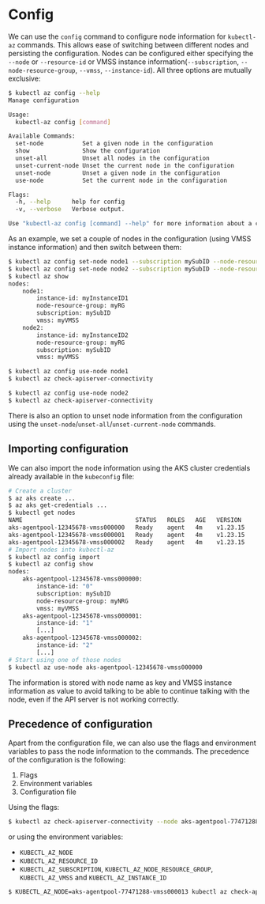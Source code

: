 # Config

We can use the `config` command to configure node information for `kubectl-az` commands.
This allows ease of switching between different nodes and persisting the configuration. Nodes can be configured
either specifying the `--node` or `--resource-id` or VMSS instance information(`--subscription`, `--node-resource-group`, `--vmss`, `--instance-id`).
All three options are mutually exclusive:

```bash
$ kubectl az config --help
Manage configuration

Usage:
  kubectl-az config [command]

Available Commands:
  set-node           Set a given node in the configuration
  show               Show the configuration
  unset-all          Unset all nodes in the configuration
  unset-current-node Unset the current node in the configuration
  unset-node         Unset a given node in the configuration
  use-node           Set the current node in the configuration

Flags:
  -h, --help      help for config
  -v, --verbose   Verbose output.

Use "kubectl-az config [command] --help" for more information about a command.
```

As an example, we set a couple of nodes in the configuration (using VMSS instance information) and then switch between them:

```bash
$ kubectl az config set-node node1 --subscription mySubID --node-resource-group myRG --vmss myVMSS --instance-id myInstanceID1
$ kubectl az config set-node node2 --subscription mySubID --node-resource-group myRG --vmss myVMSS --instance-id myInstanceID2
$ kubectl az show
nodes:
    node1:
        instance-id: myInstanceID1
        node-resource-group: myRG
        subscription: mySubID
        vmss: myVMSS
    node2:
        instance-id: myInstanceID2
        node-resource-group: myRG
        subscription: mySubID
        vmss: myVMSS

$ kubectl az config use-node node1
$ kubectl az check-apiserver-connectivity

$ kubectl az config use-node node2
$ kubectl az check-apiserver-connectivity
```

There is also an option to unset node information from the configuration using
the `unset-node`/`unset-all`/`unset-current-node` commands.

## Importing configuration

We can also import the node information using the AKS cluster credentials already available in the `kubeconfig` file:

```bash
# Create a cluster
$ az aks create ...
$ az aks get-credentials ...
$ kubectl get nodes
NAME                                STATUS   ROLES   AGE   VERSION
aks-agentpool-12345678-vmss000000   Ready    agent   4m    v1.23.15
aks-agentpool-12345678-vmss000001   Ready    agent   4m    v1.23.15
aks-agentpool-12345678-vmss000002   Ready    agent   4m    v1.23.15
# Import nodes into kubectl-az
$ kubectl az config import
$ kubectl az config show
nodes:
    aks-agentpool-12345678-vmss000000:
        instance-id: "0"
        subscription: mySubID
        node-resource-group: myNRG
        vmss: myVMSS
    aks-agentpool-12345678-vmss000001:
        instance-id: "1"
        [...]
    aks-agentpool-12345678-vmss000002:
        instance-id: "2"
        [...]
# Start using one of those nodes
$ kubectl az use-node aks-agentpool-12345678-vmss000000
```

The information is stored with node name as key and VMSS instance information as value to avoid talking to be able
to continue talking with the node, even if the API server is not working correctly.

## Precedence of configuration

Apart from the configuration file, we can also use the flags and environment variables to
pass the node information to the commands. The precedence of the configuration is the following:

1. Flags
2. Environment variables
3. Configuration file

Using the flags:

```bash
$ kubectl az check-apiserver-connectivity --node aks-agentpool-77471288-vmss000013
```

or using the environment variables:

- `KUBECTL_AZ_NODE`
- `KUBECTL_AZ_RESOURCE_ID`
- `KUBECTL_AZ_SUBSCRIPTION`, `KUBECTL_AZ_NODE_RESOURCE_GROUP`, `KUBECTL_AZ_VMSS` and `KUBECTL_AZ_INSTANCE_ID`

```bash
$ KUBECTL_AZ_NODE=aks-agentpool-77471288-vmss000013 kubectl az check-apiserver-connectivity
```